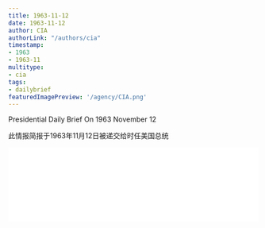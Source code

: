 ```yaml
---
title: 1963-11-12
date: 1963-11-12
author: CIA 
authorLink: "/authors/cia"
timestamp: 
- 1963
- 1963-11
multitype: 
- cia
tags: 
- dailybrief
featuredImagePreview: '/agency/CIA.png'
---
```



Presidential Daily Brief On 1963 November 12

此情报简报于1963年11月12日被递交给时任美国总统

<!--more-->





<div id="over" style="width:100%; overflow:hidden"> <iframe id="sFrame" name="sFrame" frameborder="no" border="0"  allowfullscreen marginwidth="0" scrolling="no" src = " /CIA/1963-11-12.html "  style = " position:absulute; width: 806px; top: 300;" > </iframe> </div>